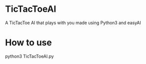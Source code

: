 # TicTacToeAI
A TicTacToe AI that plays with you made using Python3 and easyAI



# How to use
python3 TicTacToeAI.py
